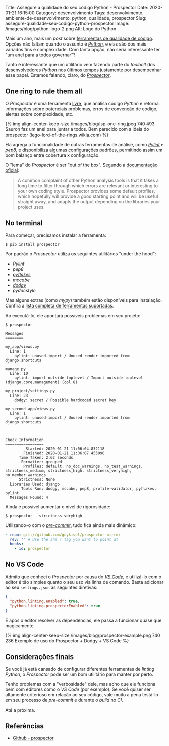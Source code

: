 Title: Assegure a qualidade do seu código Python - Prospector
Date: 2020-01-21 16:15:00
Category: desenvolvimento
Tags: desenvolvimento, ambiente-de-desenvolvimento, python, qualidade, prospector
Slug: assegure-qualidade-seu-codigo-python-prospector
Image: /images/blog/python-logo-2.png
Alt: Logo do Python

Mais um ano, mais um _post_ sobre [ferramentas de qualidade de código]({tag}qualidade "Leia mais sobre qualidade"). Opções não faltam quando o assunto é [_Python_]({tag}python "Leia mais sobre Python"), e elas são dos mais variados fins e complexidade. Com tanta opção, não seria interessante ter "um anel para a todos governar"?

<!-- PELICAN_END_SUMMARY -->

Tanto é interessante que um utilitário vem fazendo parte do _toolbelt_ dos desenvolvedores _Python_ nos últimos tempos justamente por desempenhar esse papel. Estamos falando, claro, do [_Prospector_](https://prospector.readthedocs.io/en/master/ "Leia a documentação oficial").

## One ring to rule them all

O _Prospector_ é uma ferramenta [livre](https://github.com/PyCQA/prospector/blob/master/LICENSE "Confira mais no repositório do projeto"), que analisa código _Python_ e retorna informações sobre potenciais problemas, erros de convenção de código, alertas sobre complexidade, etc.

{% img align-center-keep-size /images/blog/lsp-one-ring.jpeg 740 493 Sauron faz um anel para juntar a todos. Bem parecido com a ideia do prospector (lego-lord-of-the-rings.wikia.com) %}

Ela agrega a funcionalidade de outras ferramentas de análise, como [_Pylint_]({filename}assegure-a-qualidade-do-seu-codigo-python-pylint.md "Leia mais sobre o Pylint") e [_pep8_]({filename}assegure-a-qualidade-do-seu-codigo-python-pep8.md "Leia mais sobre PEP8"), e disponibiliza algumas configurações padrões, permitindo assim um bom balanço entre cobertura x configuração.

O "lema" do _Prospector_ é ser "out of the box". Segundo a [documentação oficial](https://prospector.readthedocs.io/en/master/ "Leia mais na documentação do Prospector"):

> A common complaint of other Python analysis tools is that it takes a long time to filter through which errors are relevant or interesting to your own coding style. Prospector provides some default profiles, which hopefully will provide a good starting point and will be useful straight away, and adapts the output depending on the libraries your project uses.

## No terminal

Para começar, precisamos instalar a ferramenta:

```text
$ pip install prospector
```

Por padrão o _Prospector_ utiliza os seguintes utilitários "under the hood":

- _Pylint_
- _pep8_
- [_pyflakes_]({filename}assegure-a-qualidade-do-seu-codigo-python-pyflakes.md "Leia mais sobre o Pyflakes")
- _mccabe_
- [_dodgy_]({filename}assegure-a-qualidade-do-seu-codigo-python-dodgy.md "Leia mais sobre o Dodgy")
- _pydocstyle_

Mas alguns extras (como _mypy_) também estão disponíveis para instalação. Confira a [lista completa de ferramentas suportadas](https://prospector.readthedocs.io/en/master/supported_tools.html "Supported Tools").

Ao executá-lo, ele apontará possíveis problemas em seu projeto:

```text
$ prospector

Messages
========

my_app/views.py
  Line: 1
    pylint: unused-import / Unused render imported from django.shortcuts

manage.py
  Line: 10
    pylint: import-outside-toplevel / Import outside toplevel (django.core.management) (col 8)

my_project/settings.py
  Line: 23
    dodgy: secret / Possible hardcoded secret key

my_second_app/views.py
  Line: 1
    pylint: unused-import / Unused render imported from django.shortcuts



Check Information
=================
         Started: 2020-01-21 11:06:04.832118
        Finished: 2020-01-21 11:06:07.455090
      Time Taken: 2.62 seconds
       Formatter: grouped
        Profiles: default, no_doc_warnings, no_test_warnings, strictness_medium, strictness_high, strictness_veryhigh, no_member_warnings
      Strictness: None
  Libraries Used: django
       Tools Run: dodgy, mccabe, pep8, profile-validator, pyflakes, pylint
  Messages Found: 4

```

Ainda é possível aumentar o nível de rigorosidade:

```text
$ prospector --strictness veryhigh
```

Utilizando-o com o [_pre-commit_](https://pre-commit.com/ "pre-commit hooks"), tudo fica ainda mais dinâmico:

```yaml
- repo: git://github.com/guykisel/prospector-mirror
  rev: "" # Use the sha / tag you want to point at
  hooks:
    - id: prospector
```

## No VS Code

Admito que conheci o _Prospector_ por causa do [_VS Code_]({filename}eu-me-rendo-vscode.md "Eu me rendi ao VS Code"), e utilizá-lo com o editor é tão simples quanto o seu uso via linha de comando. Basta adicionar ao seu `settings.json` as seguintes diretivas:

```json
{
  "python.linting.enabled": true,
  "python.linting.prospectorEnabled": true
}
```

E após o editor resolver as dependências, ele passa a funcionar quase que magicamente.

{% img align-center-keep-size /images/blog/prospector-example.png 740 236 Exemplo de uso do Prospector + Dodgy + VS Code %}

## Considerações finais

Se você já está cansado de configurar diferentes ferramentas de _linting_ _Python_, o _Prospector_ pode ser um bom utilitário para manter por perto.

Tenho problemas com a "verbosidade" dele, mas acho que ele funciona bem com editores como o _VS Code_ (por exemplo). Se você quiser ser altamente criterioso em relação ao seu código, vale muito a pena testá-lo em seu processo de _pre-commit_ e durante o _build_ no _CI_.

Até a próxima.

## Referências

- [Github - prospector](https://github.com/PyCQA/prospector/)
